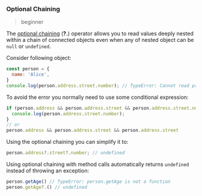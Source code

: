 ### Optional Chaining

> beginner

The [optional chaining](https://developer.mozilla.org/en-US/docs/Web/JavaScript/Reference/Operators/Optional_chaining) (**?.**) operator allows you to read values deeply nested within a chain of connected objects even when any of nested object can be `null` or `undefined`.

Consider following object:
```js
const person = {
  name: 'Alice',
}
console.log(person.address.street.number); // TypeError: Cannot read property 'street' of undefined
```

To avoid the error you normally need to use some conditional expression:
```js
if (person.address && person.address.street && person.address.street.number) {
  console.log(person.address.street.number);
}
// or
person.address && person.address.street && person.address.street
```

Using the optional chaining you can simplify it to:
```js
person.address?.street?.number; // undefined
```

Using optional chaining with method calls automatically returns `undefined` instead of throwing an exception:
```js
person.getAge() // TypeError: person.getAge is not a function
person.getAge?.() // undefined
```
